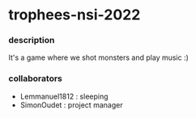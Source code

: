 # trophees-nsi-2022

### description
It's a game where we shot monsters
and play music :)

### collaborators
- Lemmanuel1812 : sleeping
- SimonOudet : project manager
